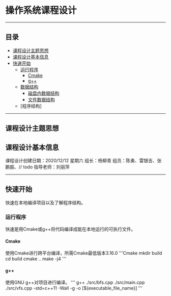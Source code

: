 <!--
 * @Author: Yang
 * @Copyright: Yang
 * @Date: 2020-12-11 21:43:41
 * @LastEditors: Yang
 * @LastEditTime: 2020-12-15 15:43:42
 * @FilePath: /Operating-System-class-design/README.md
-->

# 操作系统课程设计

---

## 目录

* [课程设计主题思想](#课程设计主题思想)
* [课程设计基本信息](#课程设计基本信息)
* [快速开始](#快速开始)
  * [运行程序](#运行程序)
    * [Cmake](#Cmake)
    * [g++](#g++)
  * [数据结构](#数据结构)
    * [磁盘内数据结构](#磁盘内数据结构)
    * [文件数据结构](#文件数据结构)
  * [程序结构]

---

## 课程设计主题思想

## 课程设计基本信息

课程设计创建日期：2020/12/12 星期六
组长：杨柳青
组员：陈勇、雷银吉、张鹏振、// todo
指导老师：刘丽萍

---

## 快速开始

快速在本地编译项目以及了解程序结构。

### 运行程序

快速是用Cmake或g++将代码编译成能在本地运行的可执行文件。

#### Cmake

使用Cmake进行跨平台编译，所需Cmake最低版本3.16.0
'''Cmake
mkdir build
cd build
cmake ..
make -j4
'''

#### g++

使用GNU g++对项目进行编译。
'''
g++ ./src/bfs.cpp ./src/main.cpp ./src/vfs.cpp -std=c++11 -Wall -g -o [${executable_file_name}]
'''
